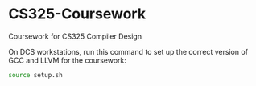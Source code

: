 # CS325-Coursework
Coursework for CS325 Compiler Design

On DCS workstations, run this command to set up the correct version of GCC and LLVM for the coursework:

```bash
source setup.sh
```
